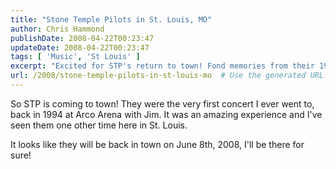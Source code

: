 ```yaml
---
title: "Stone Temple Pilots in St. Louis, MO"
author: Chris Hammond
publishDate: 2008-04-22T00:23:47
updateDate: 2008-04-22T00:23:47
tags: [ 'Music', 'St Louis' ]
excerpt: "Excited for STP's return to town! Fond memories from their 1994 concert, can't wait for the upcoming show on June 8th, 2008. Join me there! #STP #ConcertAlert"
url: /2008/stone-temple-pilots-in-st-louis-mo  # Use the generated URL with year
---
```

<p>So STP is coming to town! They were the very first concert I ever went to, back in 1994 at Arco Arena with Jim. It was an amazing experience and I've seen them one other time here in St. Louis.</p> <p>It looks like they will be back in town on June 8th, 2008, I'll be there for sure!</p>

